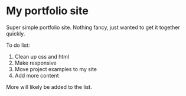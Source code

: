 My portfolio site
====================
Super simple portfolio site. Nothing fancy, just wanted to get it together quickly.

To do list:
1. Clean up css and html
2. Make responsive
3. Move project examples to my site
4. Add more content

More will likely be added to the list.